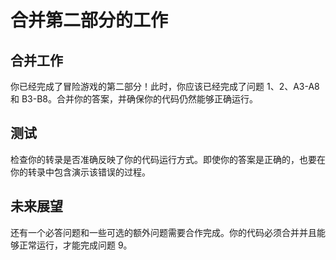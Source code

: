 # 合并第二部分的工作

## 合并工作

你已经完成了冒险游戏的第二部分！此时，你应该已经完成了问题 1、2、A3-A8 和 B3-B8。合并你的答案，并确保你的代码仍然能够正确运行。

## 测试

检查你的转录是否准确反映了你的代码运行方式。即使你的答案是正确的，也要在你的转录中包含演示该错误的过程。

## 未来展望

还有一个必答问题和一些可选的额外问题需要合作完成。你的代码必须合并并且能够正常运行，才能完成问题 9。

